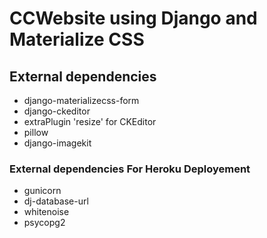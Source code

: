 # CCWebsite using Django and Materialize CSS
## External dependencies
<ul>
<li>django-materializecss-form</li>
<li>django-ckeditor</li>
<li>extraPlugin 'resize' for CKEditor</li>
<li>pillow</li>
<li>django-imagekit</li>
</ul>
<h3> External dependencies For Heroku Deployement</h3>
<ul>
<li>gunicorn</li>
<li>dj-database-url</li>
<li>whitenoise</li>
<li>psycopg2</li>
</ul>

